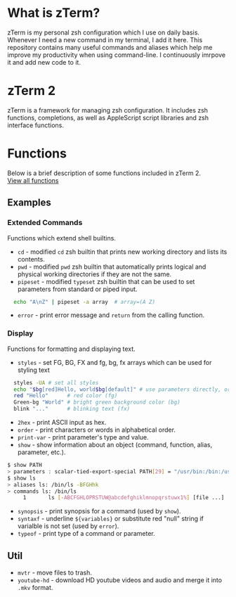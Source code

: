 # What is zTerm?
zTerm is my personal zsh configuration which I use on daily basis. Whenever I need a new command in my terminal, I add it here. This repository contains many useful commands and aliases which help me improve my productivity when using command-line. I continuously imrpove it and add new code to it. 


# zTerm 2
zTerm is a framework for managing zsh configuration. It includes zsh functions, completions, as well as AppleScript script libraries and zsh interface functions.  


# Functions
Below is a brief description of some functions included in zTerm 2.    
[View all functions](zsh/functions)  


## Examples
### Extended Commands
Functions which extend shell builtins. 
* `cd` - modified `cd` zsh builtin that prints new working directory and lists its contents.
* `pwd` - modified `pwd` zsh builtin that automatically prints logical and physical working directories if they are not the same. 
* `pipeset` - modified `typeset` zsh builtin that can be used to set parameters from standard or piped input.
```sh
  echo "A\nZ" | pipeset -a array  # array=(A Z)  
```
* `error` - print error message and `return` from the calling function.


### Display
Functions for formatting and displaying text.
* `styles` - set FG, BG, FX and fg, bg, fx arrays which can be used for styling text
```sh
  styles -UA # set all styles
  echo "$bg[red]Hello, world$bg[default]" # use parameters directly, or use functions:
  red "Hello"      # red color (fg)
  Green-bg "World" # bright green background color (bg)
  blink "..."      # blinking text (fx)
```
* `2hex` - print ASCII input as hex.
* `order` - print characters or words in alphabetical order.
* `print-var` - print parameter's type and value.
* `show` - show information about an object (command, function, alias, parameter, etc.). 
```sh
$ show PATH
> parameters : scalar-tied-export-special PATH[29] = "/usr/bin:/bin:/usr/sbin:/sbin"
$ show ls
> aliases ls: /bin/ls -BFGHhk
> commands ls: /bin/ls
     1       ls [-ABCFGHLOPRSTUW@abcdefghiklmnopqrstuwx1%] [file ...]
```
* `synopsis` - print synopsis for a command (used by `show`). 
* `syntaxf` - underline `${variables}` or substitute red "null" string if varialble is not set (used by `error`).
* `typeof` - print type of a command or parameter.





## Util
* `mvtr` - move files to trash.
* `youtube-hd` - download HD youtube videos and audio and merge it into `.mkv` format. 
